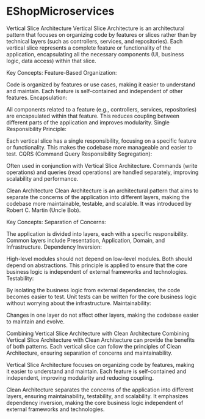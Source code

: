 # EShopMicroservices
Vertical Slice Architecture
Vertical Slice Architecture is an architectural pattern that focuses on organizing code by features or slices rather than by technical layers (such as controllers, services, and repositories). Each vertical slice represents a complete feature or functionality of the application, encapsulating all the necessary components (UI, business logic, data access) within that slice.

Key Concepts:
Feature-Based Organization:

Code is organized by features or use cases, making it easier to understand and maintain.
Each feature is self-contained and independent of other features.
Encapsulation:

All components related to a feature (e.g., controllers, services, repositories) are encapsulated within that feature.
This reduces coupling between different parts of the application and improves modularity.
Single Responsibility Principle:

Each vertical slice has a single responsibility, focusing on a specific feature or functionality.
This makes the codebase more manageable and easier to test.
CQRS (Command Query Responsibility Segregation):

Often used in conjunction with Vertical Slice Architecture.
Commands (write operations) and queries (read operations) are handled separately, improving scalability and performance.


Clean Architecture
Clean Architecture is an architectural pattern that aims to separate the concerns of the application into different layers, making the codebase more maintainable, testable, and scalable. It was introduced by Robert C. Martin (Uncle Bob).

Key Concepts:
Separation of Concerns:

The application is divided into layers, each with a specific responsibility.
Common layers include Presentation, Application, Domain, and Infrastructure.
Dependency Inversion:

High-level modules should not depend on low-level modules. Both should depend on abstractions.
This principle is applied to ensure that the core business logic is independent of external frameworks and technologies.
Testability:

By isolating the business logic from external dependencies, the code becomes easier to test.
Unit tests can be written for the core business logic without worrying about the infrastructure.
Maintainability:

Changes in one layer do not affect other layers, making the codebase easier to maintain and evolve.


Combining Vertical Slice Architecture with Clean Architecture
Combining Vertical Slice Architecture with Clean Architecture can provide the benefits of both patterns. Each vertical slice can follow the principles of Clean Architecture, ensuring separation of concerns and maintainability.

Vertical Slice Architecture focuses on organizing code by features, making it easier to understand and maintain. Each feature is self-contained and independent, improving modularity and reducing coupling.

Clean Architecture separates the concerns of the application into different layers, ensuring maintainability, testability, and scalability. It emphasizes dependency inversion, making the core business logic independent of external frameworks and technologies.

